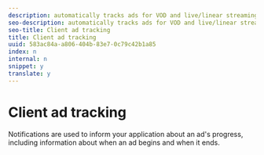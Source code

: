 ```yaml
---
description: automatically tracks ads for VOD and live/linear streaming.
seo-description: automatically tracks ads for VOD and live/linear streaming.
seo-title: Client ad tracking
title: Client ad tracking
uuid: 583ac84a-a806-404b-83e7-0c79c42b1a85
index: n
internal: n
snippet: y
translate: y
---
```


# Client ad tracking

Notifications are used to inform your application about an ad's progress, including information about when an ad begins and when it ends.
